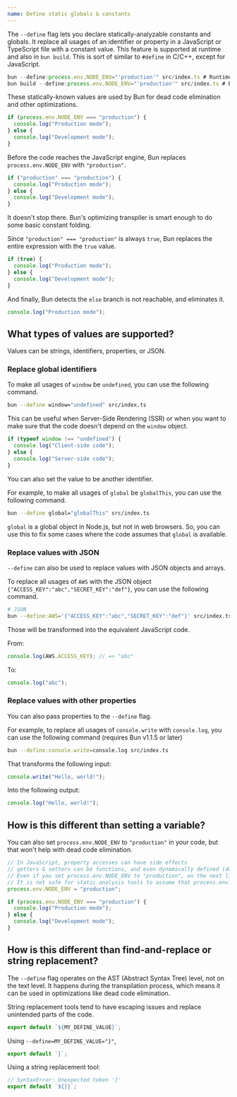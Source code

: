 ```yaml
---
name: Define static globals & constants
---
```


The `--define` flag lets you declare statically-analyzable constants and globals. It replace all usages of an identifier or property in a JavaScript or TypeScript file with a constant value. This feature is supported at runtime and also in `bun build`. This is sort of similar to `#define` in C/C++, except for JavaScript.

```ts
bun --define:process.env.NODE_ENV="'production'" src/index.ts # Runtime
bun build --define:process.env.NODE_ENV="'production'" src/index.ts # Build
```

These statically-known values are used by Bun for dead code elimination and other optimizations.

```ts
if (process.env.NODE_ENV === "production") {
  console.log("Production mode");
} else {
  console.log("Development mode");
}
```

Before the code reaches the JavaScript engine, Bun replaces `process.env.NODE_ENV` with `"production"`.

```ts
if ("production" === "production") {
  console.log("Production mode");
} else {
  console.log("Development mode");
}
```

It doesn't stop there. Bun's optimizing transpiler is smart enough to do some basic constant folding.

Since `"production" === "production"` is always `true`, Bun replaces the entire expression with the `true` value.

```ts
if (true) {
  console.log("Production mode");
} else {
  console.log("Development mode");
}
```

And finally, Bun detects the `else` branch is not reachable, and eliminates it.

```ts
console.log("Production mode");
```

## What types of values are supported?

Values can be strings, identifiers, properties, or JSON.

### Replace global identifiers

To make all usages of `window` be `undefined`, you can use the following command.

```sh
bun --define window="undefined" src/index.ts
```

This can be useful when Server-Side Rendering (SSR) or when you want to make sure that the code doesn't depend on the `window` object.

```js
if (typeof window !== "undefined") {
  console.log("Client-side code");
} else {
  console.log("Server-side code");
}
```

You can also set the value to be another identifier.

For example, to make all usages of `global` be `globalThis`, you can use the following command.

```sh
bun --define global="globalThis" src/index.ts
```

`global` is a global object in Node.js, but not in web browsers. So, you can use this to fix some cases where the code assumes that `global` is available.

### Replace values with JSON

`--define` can also be used to replace values with JSON objects and arrays.

To replace all usages of `AWS` with the JSON object `{"ACCESS_KEY":"abc","SECRET_KEY":"def"}`, you can use the following command.

```sh
# JSON
bun --define:AWS='{"ACCESS_KEY":"abc","SECRET_KEY":"def"}' src/index.ts
```

Those will be transformed into the equivalent JavaScript code.

From:

```ts#src/index.ts
console.log(AWS.ACCESS_KEY); // => "abc"
```

To:

```ts#src/index.js
console.log("abc");
```

### Replace values with other properties

You can also pass properties to the `--define` flag.

For example, to replace all usages of `console.write` with `console.log`, you can use the following command (requires Bun v1.1.5 or later)

```sh
bun --define:console.write=console.log src/index.ts
```

That transforms the following input:

```ts
console.write("Hello, world!");
```

Into the following output:

```ts
console.log("Hello, world!");
```

## How is this different than setting a variable?

You can also set `process.env.NODE_ENV` to `"production"` in your code, but that won't help with dead code elimination.

```ts
// In JavaScript, property accesses can have side effects
// getters & setters can be functions, and even dynamically defined (due to prototype chains and Proxy)
// Even if you set process.env.NODE_ENV to "production", on the next line
// It is not safe for static analysis tools to assume that process.env.NODE_ENV is "production".
process.env.NODE_ENV = "production";

if (process.env.NODE_ENV === "production") {
  console.log("Production mode");
} else {
  console.log("Development mode");
}
```

## How is this different than find-and-replace or string replacement?

The `--define` flag operates on the AST (Abstract Syntax Tree) level, not on the text level. It happens during the transpilation process, which means it can be used in optimizations like dead code elimination.

String replacement tools tend to have escaping issues and replace unintended parts of the code.

```ts
export default `${MY_DEFINE_VALUE}`;
```

Using `--define=MY_DEFINE_VALUE="}"`,

```ts
export default `}`;
```

Using a string replacement tool:

```ts
// SyntaxError: Unexpected token '}'
export default `${}}`;
```
